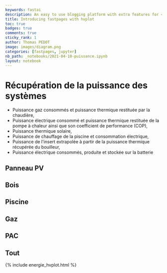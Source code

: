 ```yaml
---
keywords: fastai
description: An easy to use blogging platform with extra features for <a href="https://jupyter.org/">Jupyter Notebooks</a>.
title: Introducing fastpages with hvplot
toc: true 
badges: true
comments: true
sticky_rank: 1
author: Thomas PEDOT
image: images/diagram.png
categories: [fastpages, jupyter]
nb_path: _notebooks/2021-04-10-puissance.ipynb
layout: notebook
---
```


<!--
#################################################
### THIS FILE WAS AUTOGENERATED! DO NOT EDIT! ###
#################################################
# file to edit: _notebooks/2021-04-10-puissance.ipynb
-->

<div class="container" id="notebook-container">
        
<div class="cell border-box-sizing text_cell rendered"><div class="inner_cell">
<div class="text_cell_render border-box-sizing rendered_html">
<h1 id="R&#233;cup&#233;ration-de-la-puissance-des-syst&#232;mes">R&#233;cup&#233;ration de la puissance des syst&#232;mes<a class="anchor-link" href="#R&#233;cup&#233;ration-de-la-puissance-des-syst&#232;mes"> </a></h1><ul>
<li>Puissance gaz consommés et puissance thermique restituée par la chaudière,</li>
<li>Puissance électrique consommé et puissance thermique restituée de la pompe à chaleur ainsi que son coefficient de performance (COP),</li>
<li>Puissance thermique solaire,</li>
<li>Puissance de chauffage de la piscine et consommation électrique,</li>
<li>Puissance de l'insert extrapolée à partir de la puissance thermique récupérée du bouilleur,</li>
<li>Puissance électrique consommés, produite et stockée sur la batterie</li>
</ul>

</div>
</div>
</div>
<div class="cell border-box-sizing text_cell rendered"><div class="inner_cell">
<div class="text_cell_render border-box-sizing rendered_html">
<h2 id="Panneau-PV">Panneau PV<a class="anchor-link" href="#Panneau-PV"> </a></h2>
</div>
</div>
</div>
<div class="cell border-box-sizing text_cell rendered"><div class="inner_cell">
<div class="text_cell_render border-box-sizing rendered_html">
<h2 id="Bois">Bois<a class="anchor-link" href="#Bois"> </a></h2>
</div>
</div>
</div>
<div class="cell border-box-sizing text_cell rendered"><div class="inner_cell">
<div class="text_cell_render border-box-sizing rendered_html">
<h2 id="Piscine">Piscine<a class="anchor-link" href="#Piscine"> </a></h2>
</div>
</div>
</div>
<div class="cell border-box-sizing text_cell rendered"><div class="inner_cell">
<div class="text_cell_render border-box-sizing rendered_html">
<h2 id="Gaz">Gaz<a class="anchor-link" href="#Gaz"> </a></h2>
</div>
</div>
</div>
<div class="cell border-box-sizing text_cell rendered"><div class="inner_cell">
<div class="text_cell_render border-box-sizing rendered_html">
<h2 id="PAC">PAC<a class="anchor-link" href="#PAC"> </a></h2>
</div>
</div>
</div>
<div class="cell border-box-sizing text_cell rendered"><div class="inner_cell">
<div class="text_cell_render border-box-sizing rendered_html">
<h2 id="Tout">Tout<a class="anchor-link" href="#Tout"> </a></h2>
</div>
</div>
</div>{% include energie_hvplot.html %}
<div class="cell border-box-sizing text_cell rendered"><div class="inner_cell">
<div class="text_cell_render border-box-sizing rendered_html">

</div>
</div>
</div>
</div>
 

